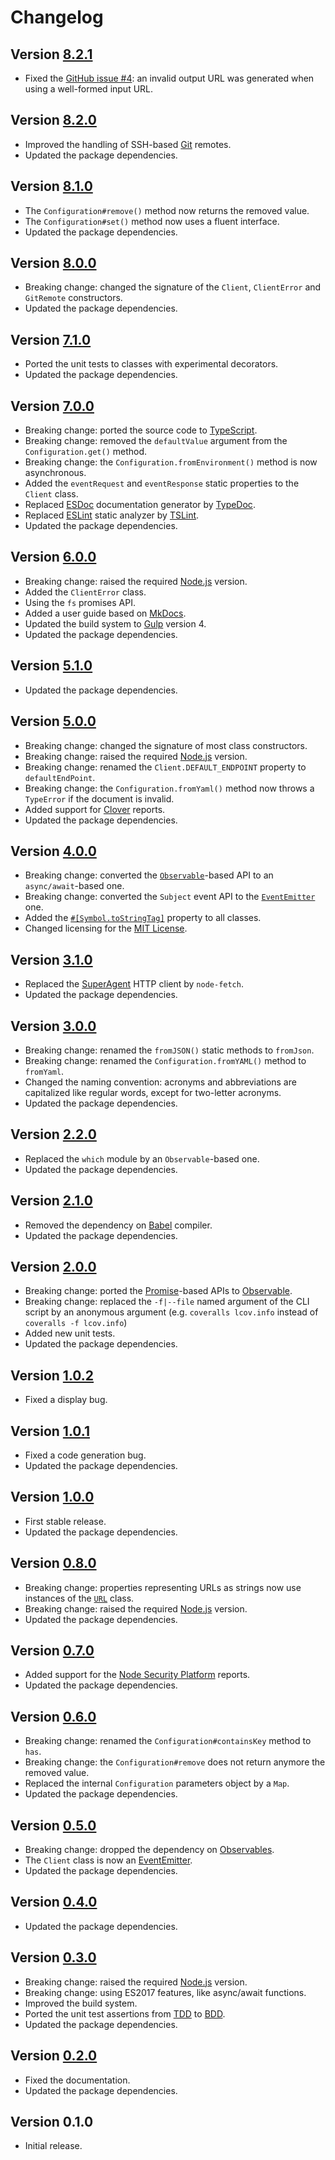 # Changelog

## Version [8.2.1](https://github.com/cedx/coveralls.js/compare/v8.2.0...v8.2.1)
- Fixed the [GitHub issue #4](https://github.com/cedx/coveralls.js/issues/4): an invalid output URL was generated when using a well-formed input URL.

## Version [8.2.0](https://github.com/cedx/coveralls.js/compare/v8.1.0...v8.2.0)
- Improved the handling of SSH-based [Git](https://git-scm.com) remotes.
- Updated the package dependencies.

## Version [8.1.0](https://github.com/cedx/coveralls.js/compare/v8.0.0...v8.1.0)
- The `Configuration#remove()` method now returns the removed value.
- The `Configuration#set()` method now uses a fluent interface.
- Updated the package dependencies.

## Version [8.0.0](https://github.com/cedx/coveralls.js/compare/v7.1.0...v8.0.0)
- Breaking change: changed the signature of the `Client`, `ClientError` and `GitRemote` constructors.
- Updated the package dependencies.

## Version [7.1.0](https://github.com/cedx/coveralls.js/compare/v7.0.0...v7.1.0)
- Ported the unit tests to classes with experimental decorators.
- Updated the package dependencies.

## Version [7.0.0](https://github.com/cedx/coveralls.js/compare/v6.0.0...v7.0.0)
- Breaking change: ported the source code to [TypeScript](https://www.typescriptlang.org).
- Breaking change: removed the `defaultValue` argument from the `Configuration.get()` method.
- Breaking change: the `Configuration.fromEnvironment()` method is now asynchronous.
- Added the `eventRequest` and `eventResponse` static properties to the `Client` class.
- Replaced [ESDoc](https://esdoc.org) documentation generator by [TypeDoc](https://typedoc.org).
- Replaced [ESLint](https://eslint.org) static analyzer by [TSLint](https://palantir.github.io/tslint).
- Updated the package dependencies.

## Version [6.0.0](https://github.com/cedx/coveralls.js/compare/v5.1.0...v6.0.0)
- Breaking change: raised the required [Node.js](https://nodejs.org) version.
- Added the `ClientError` class.
- Using the `fs` promises API.
- Added a user guide based on [MkDocs](http://www.mkdocs.org).
- Updated the build system to [Gulp](https://gulpjs.com) version 4.
- Updated the package dependencies.

## Version [5.1.0](https://github.com/cedx/coveralls.js/compare/v5.0.0...v5.1.0)
- Updated the package dependencies.

## Version [5.0.0](https://github.com/cedx/coveralls.js/compare/v4.0.0...v5.0.0)
- Breaking change: changed the signature of most class constructors.
- Breaking change: raised the required [Node.js](https://nodejs.org) version.
- Breaking change: renamed the `Client.DEFAULT_ENDPOINT` property to `defaultEndPoint`.
- Breaking change: the `Configuration.fromYaml()` method now throws a `TypeError` if the document is invalid.
- Added support for [Clover](https://www.atlassian.com/software/clover) reports.
- Updated the package dependencies.

## Version [4.0.0](https://github.com/cedx/coveralls.js/compare/v3.1.0...v4.0.0)
- Breaking change: converted the [`Observable`](http://reactivex.io/intro.html)-based API to an `async/await`-based one.
- Breaking change: converted the `Subject` event API to the [`EventEmitter`](https://nodejs.org/api/events.html) one.
- Added the [`#[Symbol.toStringTag]`](https://developer.mozilla.org/en-US/docs/Web/JavaScript/Reference/Global_Objects/Symbol/toStringTag) property to all classes.
- Changed licensing for the [MIT License](https://opensource.org/licenses/MIT).

## Version [3.1.0](https://github.com/cedx/coveralls.js/compare/v3.0.0...v3.1.0)
- Replaced the [SuperAgent](https://visionmedia.github.io/superagent) HTTP client by `node-fetch`.
- Updated the package dependencies.

## Version [3.0.0](https://github.com/cedx/coveralls.js/compare/v2.2.0...v3.0.0)
- Breaking change: renamed the `fromJSON()` static methods to `fromJson`.
- Breaking change: renamed the `Configuration.fromYAML()` method to `fromYaml`.
- Changed the naming convention: acronyms and abbreviations are capitalized like regular words, except for two-letter acronyms.
- Updated the package dependencies.

## Version [2.2.0](https://github.com/cedx/coveralls.js/compare/v2.1.0...v2.2.0)
- Replaced the `which` module by an `Observable`-based one.
- Updated the package dependencies.

## Version [2.1.0](https://github.com/cedx/coveralls.js/compare/v2.0.0...v2.1.0)
- Removed the dependency on [Babel](https://babeljs.io) compiler.
- Updated the package dependencies.

## Version [2.0.0](https://github.com/cedx/coveralls.js/compare/v1.0.2...v2.0.0)
- Breaking change: ported the [Promise](https://developer.mozilla.org/en-US/docs/Web/JavaScript/Reference/Global_Objects/Promise)-based APIs to [Observable](http://reactivex.io/intro.html).
- Breaking change: replaced the `-f|--file` named argument of the CLI script by an anonymous argument (e.g. `coveralls lcov.info` instead of `coveralls -f lcov.info`)
- Added new unit tests.
- Updated the package dependencies.

## Version [1.0.2](https://github.com/cedx/coveralls.js/compare/v1.0.1...v1.0.2)
- Fixed a display bug.

## Version [1.0.1](https://github.com/cedx/coveralls.js/compare/v1.0.0...v1.0.1)
- Fixed a code generation bug.
- Updated the package dependencies.

## Version [1.0.0](https://github.com/cedx/coveralls.js/compare/v0.8.0...v1.0.0)
- First stable release.
- Updated the package dependencies.

## Version [0.8.0](https://github.com/cedx/coveralls.js/compare/v0.7.0...v0.8.0)
- Breaking change: properties representing URLs as strings now use instances of the [`URL`](https://developer.mozilla.org/en-US/docs/Web/API/URL) class.
- Breaking change: raised the required [Node.js](https://nodejs.org) version.
- Updated the package dependencies.

## Version [0.7.0](https://github.com/cedx/coveralls.js/compare/v0.6.0...v0.7.0)
- Added support for the [Node Security Platform](https://nodesecurity.io) reports.
- Updated the package dependencies.

## Version [0.6.0](https://github.com/cedx/coveralls.js/compare/v0.5.0...v0.6.0)
- Breaking change: renamed the `Configuration#containsKey` method to `has`.
- Breaking change: the `Configuration#remove` does not return anymore the removed value.
- Replaced the internal `Configuration` parameters object by a `Map`.
- Updated the package dependencies.

## Version [0.5.0](https://github.com/cedx/coveralls.js/compare/v0.4.0...v0.5.0)
- Breaking change: dropped the dependency on [Observables](http://reactivex.io/intro.html).
- The `Client` class is now an [EventEmitter](https://nodejs.org/api/events.html#events_class_eventemitter).
- Updated the package dependencies.

## Version [0.4.0](https://github.com/cedx/coveralls.js/compare/v0.3.0...v0.4.0)
- Updated the package dependencies.

## Version [0.3.0](https://github.com/cedx/coveralls.js/compare/v0.2.0...v0.3.0)
- Breaking change: raised the required [Node.js](https://nodejs.org) version.
- Breaking change: using ES2017 features, like async/await functions.
- Improved the build system.
- Ported the unit test assertions from [TDD](https://en.wikipedia.org/wiki/Test-driven_development) to [BDD](https://en.wikipedia.org/wiki/Behavior-driven_development).
- Updated the package dependencies.

## Version [0.2.0](https://github.com/cedx/coveralls.js/compare/v0.1.0...v0.2.0)
- Fixed the documentation.
- Updated the package dependencies.

## Version 0.1.0
- Initial release.
